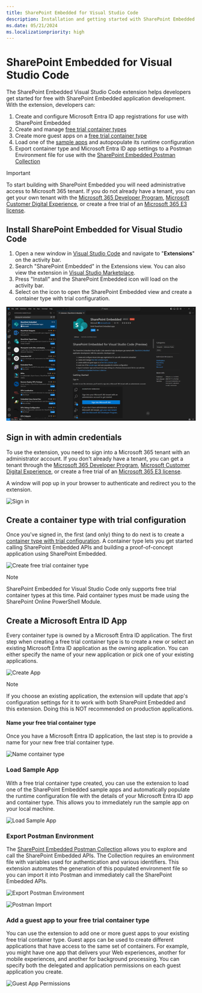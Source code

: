 ```yaml
---
title: SharePoint Embedded for Visual Studio Code
description: Installation and getting started with SharePoint Embedded for Visual Studio Code
ms.date: 05/21/2024
ms.localizationpriority: high
---
```


# SharePoint Embedded for Visual Studio Code

The SharePoint Embedded Visual Studio Code extension helps developers get started for free with SharePoint Embedded application development. With the extension, developers can:

1. Create and configure Microsoft Entra ID app registrations for use with SharePoint Embedded
1. Create and manage [free trial container types](../concepts/app-concepts/containertypes.md#trial-use)
1. Create more guest apps on a [free trial container type](../concepts/app-concepts/containertypes.md#trial-use)
1. Load one of the [sample apps](https://github.com/microsoft/SharePoint-Embedded-Samples) and autopopulate its runtime configuration
1. Export container type and Microsoft Entra ID app settings to a Postman Environment file for use with the [SharePoint Embedded Postman Collection](https://github.com/microsoft/SharePoint-Embedded-Samples/tree/main/Postman)

> [!IMPORTANT]
> To start building with SharePoint Embedded you will need administrative access to Microsoft 365 tenant.
> If you do not already have a tenant, you can get your own tenant with the [Microsoft 365 Developer Program](https://developer.microsoft.com/microsoft-365/dev-program), [Microsoft Customer Digital Experience](https://cdx.transform.microsoft.com/), or create a free trial of an [Microsoft 365 E3 license](https://www.microsoft.com/en-us/microsoft-365/enterprise/microsoft365-plans-and-pricing).


## Install SharePoint Embedded for Visual Studio Code

1. Open a new window in [Visual Studio Code](https://code.visualstudio.com/) and navigate to "**Extensions**" on the activity bar.
1. Search "SharePoint Embedded" in the Extensions view. You can also view the extension in [Visual Studio Marketplace](https://marketplace.visualstudio.com/items?itemName=SharepointEmbedded.ms-sharepoint-embedded-vscode-extension).
1. Press "Install" and the SharePoint Embedded icon will load on the activity bar.
1. Select on the icon to open the SharePoint Embedded view and create a container type with trial configuration.

![SharePoint Embedded on Visual Studio Code Marketplace](../images/spe-vscode-marketplace.png)


## Sign in with admin credentials

To use the extension, you need to sign into a Microsoft 365 tenant with an administrator account.
If you don't already have a tenant, you can get a tenant through the [Microsoft 365 Developer Program](https://developer.microsoft.com/microsoft-365/dev-program), [Microsoft Customer Digital Experience](https://cdx.transform.microsoft.com/), or create a free trial of an [Microsoft 365 E3 license](https://www.microsoft.com/en-us/microsoft-365/enterprise/microsoft365-plans-and-pricing).

A window will pop up in your browser to authenticate and redirect you to the extension.

![Sign in](https://github.com/microsoft/SharePoint-Embedded-VS-Code-Extension/assets/108372230/636d45f9-5912-4e2c-9a50-8f5efa472638)



## Create a container type with trial configuration

Once you've signed in, the first (and only) thing to do next is to create a [container type with trial configuration](../concepts/app-concepts/containertypes.md#trial-use). A container type lets you get started calling SharePoint Embedded APIs and building a proof-of-concept application using SharePoint Embedded.

![Create free trial container type](https://github.com/microsoft/SharePoint-Embedded-VS-Code-Extension/assets/108372230/a8186b2b-bdf9-400b-820b-2e6ebe51d393)

> [!NOTE]
> SharePoint Embedded for Visual Studio Code only supports free trial container types at this time. Paid container types must be made using the SharePoint Online PowerShell Module.

## Create a Microsoft Entra ID App

Every container type is owned by a Microsoft Entra ID application. The first step when creating a free trial container type is to create a new or select an existing Microsoft Entra ID application as the owning application. You can either specify the name of your new application or pick one of your existing applications.

![Create App](https://github.com/microsoft/SharePoint-Embedded-VS-Code-Extension/assets/108372230/944ecf1b-491c-4e5c-b887-73a5d709e9c5)

> [!NOTE]
> If you choose an existing application, the extension will update that app's configuration settings for it to work with both SharePoint Embedded and this extension. Doing this is NOT recommended on production applications.

#### Name your free trial container type

Once you have a Microsoft Entra ID application, the last step is to provide a name for your new free trial container type.

![Name container type](https://github.com/microsoft/SharePoint-Embedded-VS-Code-Extension/assets/108372230/f465d36e-57e8-472a-9d10-7374a28b24b1)

### Load Sample App

With a free trial container type created, you can use the extension to load one of the SharePoint Embedded sample apps and automatically populate the runtime configuration file with the details of your Microsoft Entra ID app and container type. This allows you to immediately run the sample app on your local machine.

![Load Sample App](https://github.com/microsoft/SharePoint-Embedded-VS-Code-Extension/assets/108372230/da40cd67-83b3-4da9-b743-159edd2802fa)

### Export Postman Environment

The [SharePoint Embedded Postman Collection](https://github.com/microsoft/SharePoint-Embedded-Samples/tree/main/Postman) allows you to explore and call the SharePoint Embedded APIs. The Collection requires an environment file with variables used for authentication and various identifiers. This extension automates the generation of this populated environment file so you can import it into Postman and immediately call the SharePoint Embedded APIs.

![Export Postman Environment](https://github.com/microsoft/SharePoint-Embedded-VS-Code-Extension/assets/108372230/a549866d-55e0-4a25-b173-fc532cc7b49e)

![Postman Import](https://github.com/microsoft/SharePoint-Embedded-VS-Code-Extension/assets/108372230/06884e97-7a4c-41ea-8c19-c0eecfd2e624)

### Add a guest app to your free trial container type

You can use the extension to add one or more guest apps to your existing free trial container type. Guest apps can be used to create different applications that have access to the same set of containers. For example, you might have one app that delivers your Web experiences, another for mobile experiences, and another for background processing. You can specify both the delegated and application permissions on each guest application you create.

![Guest App Permissions](https://github.com/microsoft/SharePoint-Embedded-VS-Code-Extension/assets/108372230/d3394cf6-b174-4c07-8cca-fe742cade70b)
